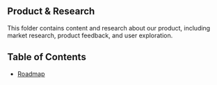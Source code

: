Product & Research
---

This folder contains content and research about our product, including market research, product feedback, and user exploration.

Table of Contents
---

- [Roadmap](./roadmap.md)
